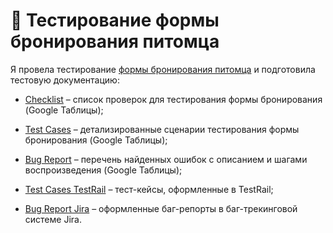 # :paw_prints: Тестирование формы бронирования питомца

Я провела тестирование [формы бронирования питомца](https://guru.qahacking.ru/index.php/about) и подготовила тестовую документацию:

- [Checklist](https://docs.google.com/spreadsheets/d/1-GNTmG9VhgYWUldwGc0_IYozzl0n2EwEqJ3OzMZjg-w/edit?usp=sharing) – список проверок для тестирования формы бронирования (Google Таблицы);

- [Test Cases](https://docs.google.com/spreadsheets/d/1soPuGC_KZxFCGi7pqseYQsGVLI2nHrcNDrOGxlkQI2U/edit?gid=0#gid=0) – детализированные сценарии тестирования формы бронирования (Google Таблицы);

- [Bug Report](https://docs.google.com/spreadsheets/d/1nrC39n_7KJoR7cSagX0LBezgGWLXqmSPoiTVXsG9-4A/edit?usp=sharing) – перечень найденных ошибок с описанием и шагами воспроизведения (Google Таблицы);

- [Test Cases TestRail](https://drive.google.com/file/d/1wXpe-9XFyESb6wgifepSSeXLOf05NnG9/view?usp=sharing) – тест-кейсы, оформленные в TestRail;

- [Bug Report Jira](https://docs.google.com/document/d/13lhDujonDA8oC4LB50C3bkMtEBctqdD9-13O17E6F8s/edit?usp=sharing) – оформленные баг-репорты в баг-трекинговой системе Jira.
